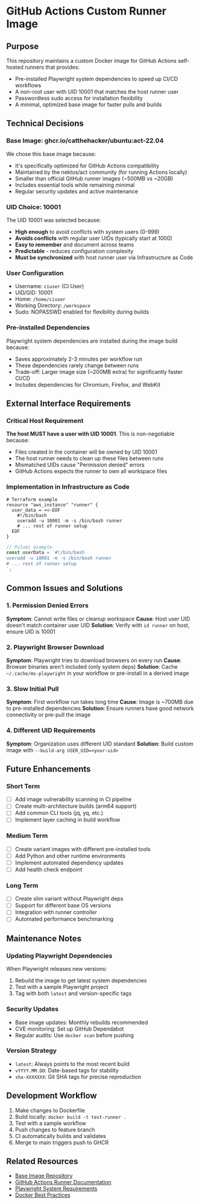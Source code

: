 # GitHub Actions Custom Runner Image

## Purpose

This repository maintains a custom Docker image for GitHub Actions self-hosted runners that provides:
- Pre-installed Playwright system dependencies to speed up CI/CD workflows
- A non-root user with UID 10001 that matches the host runner user
- Passwordless sudo access for installation flexibility
- A minimal, optimized base image for faster pulls and builds

## Technical Decisions

### Base Image: ghcr.io/catthehacker/ubuntu:act-22.04

We chose this base image because:
- It's specifically optimized for GitHub Actions compatibility
- Maintained by the nektos/act community (for running Actions locally)
- Smaller than official GitHub runner images (~500MB vs ~20GB)
- Includes essential tools while remaining minimal
- Regular security updates and active maintenance

### UID Choice: 10001

The UID 10001 was selected because:
- **High enough** to avoid conflicts with system users (0-999)
- **Avoids conflicts** with regular user UIDs (typically start at 1000)
- **Easy to remember** and document across teams
- **Predictable** - reduces configuration complexity
- **Must be synchronized** with host runner user via Infrastructure as Code

### User Configuration

- Username: `ciuser` (CI User)
- UID/GID: 10001
- Home: `/home/ciuser`
- Working Directory: `/workspace`
- Sudo: NOPASSWD enabled for flexibility during builds

### Pre-installed Dependencies

Playwright system dependencies are installed during the image build because:
- Saves approximately 2-3 minutes per workflow run
- These dependencies rarely change between runs
- Trade-off: Larger image size (~200MB extra) for significantly faster CI/CD
- Includes dependencies for Chromium, Firefox, and WebKit

## External Interface Requirements

### Critical Host Requirement

**The host MUST have a user with UID 10001**. This is non-negotiable because:
- Files created in the container will be owned by UID 10001
- The host runner needs to clean up these files between runs
- Mismatched UIDs cause "Permission denied" errors
- GitHub Actions expects the runner to own all workspace files

### Implementation in Infrastructure as Code

```hcl
# Terraform example
resource "aws_instance" "runner" {
  user_data = <<-EOF
    #!/bin/bash
    useradd -u 10001 -m -s /bin/bash runner
    # ... rest of runner setup
  EOF
}
```

```typescript
// Pulumi example
const userData = `#!/bin/bash
useradd -u 10001 -m -s /bin/bash runner
# ... rest of runner setup
`;
```

## Common Issues and Solutions

### 1. Permission Denied Errors

**Symptom**: Cannot write files or cleanup workspace
**Cause**: Host user UID doesn't match container user UID
**Solution**: Verify with `id runner` on host, ensure UID is 10001

### 2. Playwright Browser Download

**Symptom**: Playwright tries to download browsers on every run
**Cause**: Browser binaries aren't included (only system deps)
**Solution**: Cache `~/.cache/ms-playwright` in your workflow or pre-install in a derived image

### 3. Slow Initial Pull

**Symptom**: First workflow run takes long time
**Cause**: Image is ~700MB due to pre-installed dependencies
**Solution**: Ensure runners have good network connectivity or pre-pull the image

### 4. Different UID Requirements

**Symptom**: Organization uses different UID standard
**Solution**: Build custom image with `--build-arg USER_UID=<your-uid>`

## Future Enhancements

### Short Term
- [ ] Add image vulnerability scanning in CI pipeline
- [ ] Create multi-architecture builds (arm64 support)
- [ ] Add common CLI tools (jq, yq, etc.)
- [ ] Implement layer caching in build workflow

### Medium Term
- [ ] Create variant images with different pre-installed tools
- [ ] Add Python and other runtime environments
- [ ] Implement automated dependency updates
- [ ] Add health check endpoint

### Long Term
- [ ] Create slim variant without Playwright deps
- [ ] Support for different base OS versions
- [ ] Integration with runner controller
- [ ] Automated performance benchmarking

## Maintenance Notes

### Updating Playwright Dependencies

When Playwright releases new versions:
1. Rebuild the image to get latest system dependencies
2. Test with a sample Playwright project
3. Tag with both `latest` and version-specific tags

### Security Updates

- Base image updates: Monthly rebuilds recommended
- CVE monitoring: Set up GitHub Dependabot
- Regular audits: Use `docker scan` before pushing

### Version Strategy

- `latest`: Always points to the most recent build
- `vYYYY.MM.DD`: Date-based tags for stability
- `sha-XXXXXXX`: Git SHA tags for precise reproduction

## Development Workflow

1. Make changes to Dockerfile
2. Build locally: `docker build -t test-runner .`
3. Test with a sample workflow
4. Push changes to feature branch
5. CI automatically builds and validates
6. Merge to main triggers push to GHCR

## Related Resources

- [Base Image Repository](https://github.com/catthehacker/docker_images)
- [GitHub Actions Runner Documentation](https://docs.github.com/en/actions/hosting-your-own-runners)
- [Playwright System Requirements](https://playwright.dev/docs/intro#system-requirements)
- [Docker Best Practices](https://docs.docker.com/develop/dev-best-practices/)
